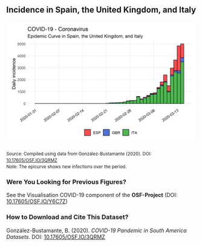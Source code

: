 ## Incidence in Spain, the United Kingdom, and Italy

[![Daily Incidence](https://raw.githubusercontent.com/bgonzalezbustamante/COVID-19-South-America/master/docs/images/20200314/20200314_incidence_europe.png)](https://raw.githubusercontent.com/bgonzalezbustamante/COVID-19-South-America/master/docs/images/20200314/20200314_incidence_europe.png)

<small>Source: Compiled using data from González-Bustamante (2020). DOI: [10.17605/OSF.IO/3QRMZ](http://doi.org/10.17605/OSF.IO/3QRMZ)</small> <br />
<small>Note: The epicurve shows new infections over the period.</small>

### Were You Looking for Previous Figures?

See the Visualisation COVID-19 component of the **OSF-Project** (DOI: [10.17605/OSF.IO/Y6C7Z](http://doi.org/10.17605/OSF.IO/Y6C7Z))

### How to Download and Cite This Dataset?

González-Bustamante, B. (2020). *COVID-19 Pandemic in South America Datasets*. DOI: [10.17605/OSF.IO/3QRMZ](http://doi.org/10.17605/OSF.IO/3QRMZ)
